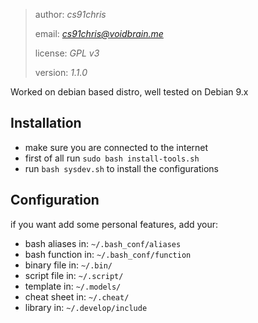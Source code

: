 > author: *cs91chris*
>
> email: *cs91chris@voidbrain.me*
>
> license: *GPL v3*
>
> version: *1.1.0*
>

Worked on debian based distro, well tested on Debian 9.x


## Installation

- make sure you are connected to the internet
- first of all run `sudo bash install-tools.sh`
- run `bash sysdev.sh` to install the configurations


## Configuration

if you want add some personal features, add your:
- bash aliases in:  `~/.bash_conf/aliases`
- bash function in: `~/.bash_conf/function`
- binary file in:   `~/.bin/`
- script file in:   `~/.script/`
- template in:      `~/.models/`
- cheat sheet in:   `~/.cheat/`
- library in:       `~/.develop/include`


